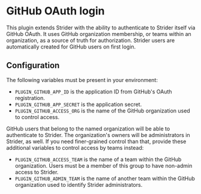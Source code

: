 # GitHub OAuth login

This plugin extends Strider with the ability to authenticate to Strider itself via GitHub OAuth. It uses GitHub organization membership, or teams within an organization, as a source of truth for authorization. Strider users are automatically created for GitHub users on first login.

## Configuration

The following variables must be present in your environment:

 * `PLUGIN_GITHUB_APP_ID` is the application ID from GitHub's OAuth registration.
 * `PLUGIN_GITHUB_APP_SECRET` is the application secret.
 * `PLUGIN_GITHUB_ACCESS_ORG` is the name of the GitHub organization used to control access.

GitHub users that belong to the named organization will be able to authenticate to Strider. The organization's owners will be administrators in Strider, as well. If you need finer-grained control than that, provide these additional variables to control access by teams instead:

 * `PLUGIN_GITHUB_ACCESS_TEAM` is the name of a team within the GitHub organization. Users must be a member of this group to have non-admin access to Strider.
 * `PLUGIN_GITHUB_ADMIN_TEAM` is the name of another team within the GitHub organization used to identify Strider administrators.
